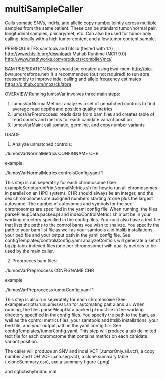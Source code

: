 # multiSampleCaller
Calls somatic SNVs, indels, and allelic copy number jointly across multiple samples from the same patient.  These can be standard tumor/normal pair, longitudinal samples, primary/met, etc.  Can also be used for tumor only calling, ideally with a high tumor content and a low tumor content sample.

PREREQUISITES
samtools and htslib (tested with 1.2)
http://www.htslib.org/download/
Matlab Runtime (MCR 9.0)
http://www.mathworks.com/products/compiler/mcr/

BAM PREPERATION 
Bams should be created using bwa-mem
http://bio-bwa.sourceforge.net/
It is recommended (but not required) to run abra reassembly to improve indel calling and allele frequency estimates
https://github.com/mozack/abra

OVERVIEW
Running lumosVar involves three main steps:
1. lumosVarNormalMetrics: analyzes a set of unmatched controls to find average read depths and position quality metrics
2. lumosVarPreproccess: reads data from bam files and creates table of read counts and metrics for each canidate variant position
3. lumosVarMain: call somatic, germline, and copy number variants

USAGE 
1.  Analyze unmatched controls:

./lumosVarNormalMetrics CONFIGNAME CHR

example:

./lumosVarNormalMetrics controlsConfig.yaml 1

This step is run seperately for each chromosome (See exampleScripts/runPrintNormalMetrics.sh for how to run all chromosomes in parallel on an HPC system).  CHR should always be an integer, and the sex chromosomes are assigned numbers starting at one plus the largest autosome.  The number of autosomes and symbols for the sex chromosomes are specified in the yaml config file.   When running, the files parsePileupData.packed.pl and indexControlMetrics.sh must be in your working directory specified in the config files. You must also have a text file that lists the paths to the control bams you wish to analyze. You specify the path to your bam list file as well as your samtools and htslib installations, your bed file and your output path in the yaml config file. See configTemplates/controlsConfig.yaml analyzeControls will generate a set of bgzip tabix indexed files (one per chromosome) with quality metrics to be used by the main caller.

2. Preprocces bam files:

./lumosVarPreproccess CONFIGNAME CHR

example 

./lumosVarPreproccess tumorConfig.yaml 1

This step is also run seperately for each chromosome (See exampleScripts/runLumosVar.sh for automating part 2 and 3).  When running, the files parsePileupData.packed.pl must be in the working directory specified in the config files. You specify the path to the bam, as well as the control metrics files, your samtools and htslib installations, your bed file, and your output path in the yaml config file. See configTemplates/tumorConfig.yaml. This step will produce a tab delimited text file for each chromosome that contains metrics on each canidate variant position.

The caller will produce an SNV and indel VCF (.tumorOnly.all.vcf), a copy number and LOH VCF (.cna.seg.vcf), a clone summary table (.cloneSummary.csv), and a summary figure (.png)

and cghcbshybridnu.mat
